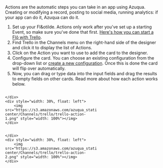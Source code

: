Actions are the automatic steps you can take in an app using Azuqua. Creating or modifying a record, posting to social media, running analytics: if your app can do it, Azuqua can do it. 

1. Set up your Fl&otilde. Actions only work after you've set up a starting Event, so make sure you've done that first. [Here's how you can start a Fl&otilde; with Trello]().
2. Find Trello in the Channels menu on the right-hand side of the designer and click it to display the list of Actions.
3. Click on the Action you want to use to add the card to the designer. 
4. Configure the card. You can choose an existing configuration from the drop-down list or [create a new configuration](). Once this is done the card will flip over automatically. 
5. Now, you can drag or type data into the input fields and drag the results to empty fields on other cards. Read more about how each action works below.

<div>
    <div style="width: 60%; float: left; margin-right: 10px">
    	
    </div>
    <div style="width: 30%, float: left">
    	<img src="https://s3.amazonaws.com/azuqua_static/help-center/Channels/trello/trello-action-1.png" style="width: 100%"></img>
    </div>
</div>

<div>
    <div style="width: 60%; float: left; margin-right: 10px">
    	
    </div>
    <div style="width: 30%, float: left">
    	<img src="https://s3.amazonaws.com/azuqua_static/help-center/Channels/trello/trello-action-2.png" style="width: 100%"></img>
    </div>
</div>